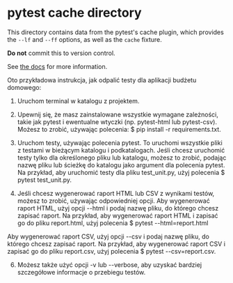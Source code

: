 # pytest cache directory #

This directory contains data from the pytest's cache plugin,
which provides the `--lf` and `--ff` options, as well as the `cache` fixture.

**Do not** commit this to version control.

See [the docs](https://docs.pytest.org/en/stable/how-to/cache.html) for more information.


Oto przykładowa instrukcja, jak odpalić testy dla aplikacji budżetu domowego:

1. Uruchom terminal w katalogu z projektem.

2. Upewnij się, że masz zainstalowane wszystkie wymagane zależności, takie jak pytest i ewentualne wtyczki (np. pytest-html lub pytest-csv). Możesz to zrobić, używając polecenia:
$ pip install -r requirements.txt.

3. Uruchom testy, używając polecenia pytest. To uruchomi wszystkie pliki z testami w bieżącym katalogu i podkatalogach.
Jeśli chcesz uruchomić testy tylko dla określonego pliku lub katalogu, możesz to zrobić, podając nazwę pliku lub ścieżkę do katalogu jako argument dla polecenia pytest. Na przykład, aby uruchomić testy dla pliku test_unit.py, użyj polecenia 
$ pytest test_unit.py.

4. Jeśli chcesz wygenerować raport HTML lub CSV z wynikami testów, możesz to zrobić, używając odpowiedniej opcji. Aby wygenerować raport HTML, użyj opcji --html i podaj nazwę pliku, do którego chcesz zapisać raport. Na przykład, aby wygenerować raport HTML i zapisać go do pliku report.html, użyj polecenia 
$ pytest --html=report.html

Aby wygenerować raport CSV, użyj opcji --csv i podaj nazwę pliku, do którego chcesz zapisać raport. Na przykład, aby wygenerować raport CSV i zapisać go do pliku report.csv, użyj polecenia 
$ pytest --csv=report.csv.

6. Możesz także użyć opcji -v lub --verbose, aby uzyskać bardziej szczegółowe informacje o przebiegu testów.